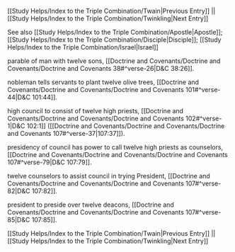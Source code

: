 [[Study Helps/Index to the Triple Combination/Twain|Previous Entry]]  ||  [[Study Helps/Index to the Triple Combination/Twinkling|Next Entry]]

 See also [[Study Helps/Index to the Triple Combination/Apostle|Apostle]]; [[Study Helps/Index to the Triple Combination/Disciple|Disciple]]; [[Study Helps/Index to the Triple Combination/Israel|Israel]]

 parable of man with twelve sons, [[Doctrine and Covenants/Doctrine and Covenants/Doctrine and Covenants 38#^verse-26|D&C 38:26]].

 nobleman tells servants to plant twelve olive trees, [[Doctrine and Covenants/Doctrine and Covenants/Doctrine and Covenants 101#^verse-44|D&C 101:44]].

 high council to consist of twelve high priests, [[Doctrine and Covenants/Doctrine and Covenants/Doctrine and Covenants 102#^verse-1|D&C 102:1]] ([[Doctrine and Covenants/Doctrine and Covenants/Doctrine and Covenants 107#^verse-37|107:37]]).

 presidency of council has power to call twelve high priests as counselors, [[Doctrine and Covenants/Doctrine and Covenants/Doctrine and Covenants 107#^verse-79|D&C 107:79]].

 twelve counselors to assist council in trying President, [[Doctrine and Covenants/Doctrine and Covenants/Doctrine and Covenants 107#^verse-82|D&C 107:82]].

 president to preside over twelve deacons, [[Doctrine and Covenants/Doctrine and Covenants/Doctrine and Covenants 107#^verse-85|D&C 107:85]].

[[Study Helps/Index to the Triple Combination/Twain|Previous Entry]]  ||  [[Study Helps/Index to the Triple Combination/Twinkling|Next Entry]]